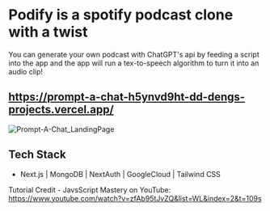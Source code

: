 # Podify is a spotify podcast clone with a twist
You can generate your own podcast with ChatGPT's api by feeding a script into the app and the app will run a tex-to-speech algorithm to turn it into an audio clip!

## https://prompt-a-chat-h5ynvd9ht-dd-dengs-projects.vercel.app/

![Prompt-A-Chat_LandingPage](https://github.com/user-attachments/assets/e7ef8de9-b8ee-4223-83d5-5e6f9e8018a0)

## Tech Stack
- Next.js | MongoDB | NextAuth | GoogleCloud | Tailwind CSS


Tutorial Credit - JavsScript Mastery on YouTube: https://www.youtube.com/watch?v=zfAb95tJvZQ&list=WL&index=2&t=109s

